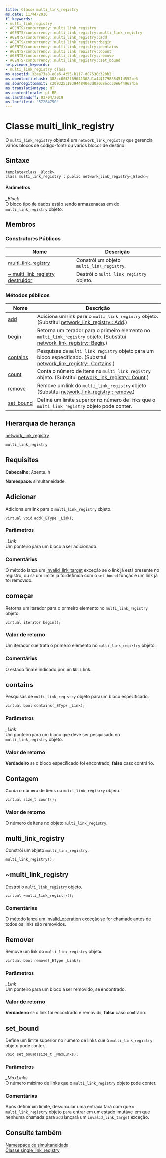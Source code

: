 ```yaml
---
title: Classe multi_link_registry
ms.date: 11/04/2016
f1_keywords:
- multi_link_registry
- AGENTS/concurrency::multi_link_registry
- AGENTS/concurrency::multi_link_registry::multi_link_registry
- AGENTS/concurrency::multi_link_registry::add
- AGENTS/concurrency::multi_link_registry::begin
- AGENTS/concurrency::multi_link_registry::contains
- AGENTS/concurrency::multi_link_registry::count
- AGENTS/concurrency::multi_link_registry::remove
- AGENTS/concurrency::multi_link_registry::set_bound
helpviewer_keywords:
- multi_link_registry class
ms.assetid: b2aa73a8-e8a6-4255-b117-d07530c328b2
ms.openlocfilehash: 388cc0082f69041368d1a444179855451d552ce6
ms.sourcegitcommit: c3093251193944840e3d0a068ecc30e6449624ba
ms.translationtype: MT
ms.contentlocale: pt-BR
ms.lasthandoff: 03/04/2019
ms.locfileid: "57264750"
---
```

# <a name="multilinkregistry-class"></a>Classe multi_link_registry

O `multi_link_registry` objeto é um `network_link_registry` que gerencia vários blocos de código-fonte ou vários blocos de destino.

## <a name="syntax"></a>Sintaxe

```
template<class _Block>
class multi_link_registry : public network_link_registry<_Block>;
```

#### <a name="parameters"></a>Parâmetros

*_Block*<br/>
O bloco tipo de dados estão sendo armazenadas em do `multi_link_registry` objeto.

## <a name="members"></a>Membros

### <a name="public-constructors"></a>Construtores Públicos

|Nome|Descrição|
|----------|-----------------|
|[multi_link_registry](#ctor)|Constrói um objeto `multi_link_registry`.|
|[~ multi_link_registry destruidor](#dtor)|Destrói o `multi_link_registry` objeto.|

### <a name="public-methods"></a>Métodos públicos

|Nome|Descrição|
|----------|-----------------|
|[add](#add)|Adiciona um link para o `multi_link_registry` objeto. (Substitui [network_link_registry:: Add](network-link-registry-class.md#add).)|
|[begin](#begin)|Retorna um iterador para o primeiro elemento no `multi_link_registry` objeto. (Substitui [network_link_registry:: Begin](network-link-registry-class.md#begin).)|
|[contains](#contains)|Pesquisas de `multi_link_registry` objeto para um bloco especificado. (Substitui [network_link_registry:: Contains](network-link-registry-class.md#contains).)|
|[count](#count)|Conta o número de itens no `multi_link_registry` objeto. (Substitui [network_link_registry:: Count](network-link-registry-class.md#count).)|
|[remove](#remove)|Remove um link do `multi_link_registry` objeto. (Substitui [network_link_registry:: remove](network-link-registry-class.md#remove).)|
|[set_bound](#set_bound)|Define um limite superior no número de links que o `multi_link_registry` objeto pode conter.|

## <a name="inheritance-hierarchy"></a>Hierarquia de herança

[network_link_registry](network-link-registry-class.md)

`multi_link_registry`

## <a name="requirements"></a>Requisitos

**Cabeçalho:** Agents. h

**Namespace:** simultaneidade

##  <a name="add"></a> Adicionar

Adiciona um link para o `multi_link_registry` objeto.

```
virtual void add(_EType _Link);
```

### <a name="parameters"></a>Parâmetros

*_Link*<br/>
Um ponteiro para um bloco a ser adicionado.

### <a name="remarks"></a>Comentários

O método lança um [invalid_link_target](invalid-link-target-class.md) exceção se o link já está presente no registro, ou se um limite já foi definida com o `set_bound` função e um link já foi removido.

##  <a name="begin"></a> começar

Retorna um iterador para o primeiro elemento no `multi_link_registry` objeto.

```
virtual iterator begin();
```

### <a name="return-value"></a>Valor de retorno

Um iterador que trata o primeiro elemento no `multi_link_registry` objeto.

### <a name="remarks"></a>Comentários

O estado final é indicado por um `NULL` link.

##  <a name="contains"></a> contains

Pesquisas de `multi_link_registry` objeto para um bloco especificado.

```
virtual bool contains(_EType _Link);
```

### <a name="parameters"></a>Parâmetros

*_Link*<br/>
Um ponteiro para um bloco que deve ser pesquisado no `multi_link_registry` objeto.

### <a name="return-value"></a>Valor de retorno

**Verdadeiro** se o bloco especificado foi encontrado, **falso** caso contrário.

##  <a name="count"></a> Contagem

Conta o número de itens no `multi_link_registry` objeto.

```
virtual size_t count();
```

### <a name="return-value"></a>Valor de retorno

O número de itens no objeto `multi_link_registry`.

##  <a name="ctor"></a> multi_link_registry

Constrói um objeto `multi_link_registry`.

```
multi_link_registry();
```

##  <a name="dtor"></a> ~multi_link_registry

Destrói o `multi_link_registry` objeto.

```
virtual ~multi_link_registry();
```

### <a name="remarks"></a>Comentários

O método lança um [invalid_operation](invalid-operation-class.md) exceção se for chamado antes de todos os links são removidos.

##  <a name="remove"></a> Remover

Remove um link do `multi_link_registry` objeto.

```
virtual bool remove(_EType _Link);
```

### <a name="parameters"></a>Parâmetros

*_Link*<br/>
Um ponteiro para um bloco a ser removido, se encontrado.

### <a name="return-value"></a>Valor de retorno

**Verdadeiro** se o link foi encontrado e removido, **falso** caso contrário.

##  <a name="set_bound"></a> set_bound

Define um limite superior no número de links que o `multi_link_registry` objeto pode conter.

```
void set_bound(size_t _MaxLinks);
```

### <a name="parameters"></a>Parâmetros

*_MaxLinks*<br/>
O número máximo de links que o `multi_link_registry` objeto pode conter.

### <a name="remarks"></a>Comentários

Após definir um limite, desvincular uma entrada fará com que o `multi_link_registry` objeto para entrar em um estado imutável em que nenhuma chamada para `add` lançará um `invalid_link_target` exceção.

## <a name="see-also"></a>Consulte também

[Namespace de simultaneidade](concurrency-namespace.md)<br/>
[Classe single_link_registry](single-link-registry-class.md)
